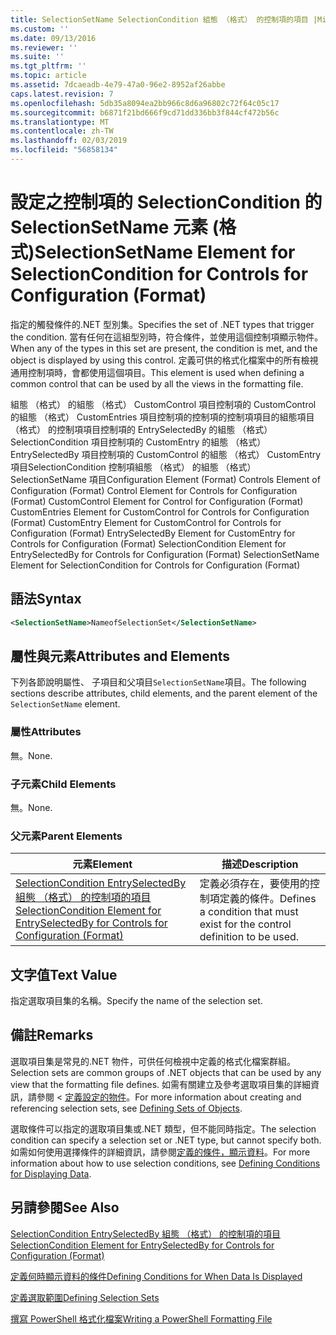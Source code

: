 ```yaml
---
title: SelectionSetName SelectionCondition 組態 （格式） 的控制項的項目 |Microsoft Docs
ms.custom: ''
ms.date: 09/13/2016
ms.reviewer: ''
ms.suite: ''
ms.tgt_pltfrm: ''
ms.topic: article
ms.assetid: 7dcaeadb-4e79-47a0-96e2-8952af26abbe
caps.latest.revision: 7
ms.openlocfilehash: 5db35a8094ea2bb966c8d6a96802c72f64c05c17
ms.sourcegitcommit: b6871f21bd666f9cd71dd336bb3f844cf472b56c
ms.translationtype: MT
ms.contentlocale: zh-TW
ms.lasthandoff: 02/03/2019
ms.locfileid: "56858134"
---
```

# <a name="selectionsetname-element-for-selectioncondition-for-controls-for-configuration-format"></a><span data-ttu-id="01f08-102">設定之控制項的 SelectionCondition 的 SelectionSetName 元素 (格式)</span><span class="sxs-lookup"><span data-stu-id="01f08-102">SelectionSetName Element for SelectionCondition for Controls for Configuration (Format)</span></span>

<span data-ttu-id="01f08-103">指定的觸發條件的.NET 型別集。</span><span class="sxs-lookup"><span data-stu-id="01f08-103">Specifies the set of .NET types that trigger the condition.</span></span> <span data-ttu-id="01f08-104">當有任何在這組型別時，符合條件，並使用這個控制項顯示物件。</span><span class="sxs-lookup"><span data-stu-id="01f08-104">When any of the types in this set are present, the condition is met, and the object is displayed by using this control.</span></span> <span data-ttu-id="01f08-105">定義可供的格式化檔案中的所有檢視通用控制項時，會都使用這個項目。</span><span class="sxs-lookup"><span data-stu-id="01f08-105">This element is used when defining a common control that can be used by all the views in the formatting file.</span></span>

<span data-ttu-id="01f08-106">組態 （格式） 的組態 （格式） CustomControl 項目控制項的 CustomControl 的組態 （格式） CustomEntries 項目控制項的控制項的控制項項目的組態項目 （格式） 的控制項項目控制項的 EntrySelectedBy 的組態 （格式） SelectionCondition 項目控制項的 CustomEntry 的組態 （格式） EntrySelectedBy 項目控制項的 CustomControl 的組態 （格式） CustomEntry 項目SelectionCondition 控制項組態 （格式） 的組態 （格式） SelectionSetName 項目</span><span class="sxs-lookup"><span data-stu-id="01f08-106">Configuration Element (Format) Controls Element of Configuration (Format) Control Element for Controls for Configuration (Format) CustomControl Element for Control for Configuration (Format) CustomEntries Element for CustomControl for Controls for Configuration (Format) CustomEntry Element for CustomControl for Controls for Configuration (Format) EntrySelectedBy Element for CustomEntry for Controls for Configuration (Format) SelectionCondition Element for EntrySelectedBy for Controls for Configuration (Format) SelectionSetName Element for SelectionCondition for Controls for Configuration (Format)</span></span>

## <a name="syntax"></a><span data-ttu-id="01f08-107">語法</span><span class="sxs-lookup"><span data-stu-id="01f08-107">Syntax</span></span>

```xml
<SelectionSetName>NameofSelectionSet</SelectionSetName>
```

## <a name="attributes-and-elements"></a><span data-ttu-id="01f08-108">屬性與元素</span><span class="sxs-lookup"><span data-stu-id="01f08-108">Attributes and Elements</span></span>

<span data-ttu-id="01f08-109">下列各節說明屬性、 子項目和父項目`SelectionSetName`項目。</span><span class="sxs-lookup"><span data-stu-id="01f08-109">The following sections describe attributes, child elements, and the parent element of the `SelectionSetName` element.</span></span>

### <a name="attributes"></a><span data-ttu-id="01f08-110">屬性</span><span class="sxs-lookup"><span data-stu-id="01f08-110">Attributes</span></span>

<span data-ttu-id="01f08-111">無。</span><span class="sxs-lookup"><span data-stu-id="01f08-111">None.</span></span>

### <a name="child-elements"></a><span data-ttu-id="01f08-112">子元素</span><span class="sxs-lookup"><span data-stu-id="01f08-112">Child Elements</span></span>

<span data-ttu-id="01f08-113">無。</span><span class="sxs-lookup"><span data-stu-id="01f08-113">None.</span></span>

### <a name="parent-elements"></a><span data-ttu-id="01f08-114">父元素</span><span class="sxs-lookup"><span data-stu-id="01f08-114">Parent Elements</span></span>

|<span data-ttu-id="01f08-115">元素</span><span class="sxs-lookup"><span data-stu-id="01f08-115">Element</span></span>|<span data-ttu-id="01f08-116">描述</span><span class="sxs-lookup"><span data-stu-id="01f08-116">Description</span></span>|
|-------------|-----------------|
|[<span data-ttu-id="01f08-117">SelectionCondition EntrySelectedBy 組態 （格式） 的控制項的項目</span><span class="sxs-lookup"><span data-stu-id="01f08-117">SelectionCondition Element for EntrySelectedBy for Controls for Configuration (Format)</span></span>](./selectioncondition-element-for-entryselectedby-for-controls-for-configuration-format.md)|<span data-ttu-id="01f08-118">定義必須存在，要使用的控制項定義的條件。</span><span class="sxs-lookup"><span data-stu-id="01f08-118">Defines a condition that must exist for the control definition to be used.</span></span>|

## <a name="text-value"></a><span data-ttu-id="01f08-119">文字值</span><span class="sxs-lookup"><span data-stu-id="01f08-119">Text Value</span></span>

<span data-ttu-id="01f08-120">指定選取項目集的名稱。</span><span class="sxs-lookup"><span data-stu-id="01f08-120">Specify the name of the selection set.</span></span>

## <a name="remarks"></a><span data-ttu-id="01f08-121">備註</span><span class="sxs-lookup"><span data-stu-id="01f08-121">Remarks</span></span>

<span data-ttu-id="01f08-122">選取項目集是常見的.NET 物件，可供任何檢視中定義的格式化檔案群組。</span><span class="sxs-lookup"><span data-stu-id="01f08-122">Selection sets are common groups of .NET objects that can be used by any view that the formatting file defines.</span></span> <span data-ttu-id="01f08-123">如需有關建立及參考選取項目集的詳細資訊，請參閱 <<c0> [ 定義設定的物件](./defining-selection-sets.md)。</span><span class="sxs-lookup"><span data-stu-id="01f08-123">For more information about creating and referencing selection sets, see [Defining Sets of Objects](./defining-selection-sets.md).</span></span>

<span data-ttu-id="01f08-124">選取條件可以指定的選取項目集或.NET 類型，但不能同時指定。</span><span class="sxs-lookup"><span data-stu-id="01f08-124">The selection condition can specify a selection set or .NET type, but cannot specify both.</span></span> <span data-ttu-id="01f08-125">如需如何使用選擇條件的詳細資訊，請參閱[定義的條件，顯示資料](./defining-conditions-for-displaying-data.md)。</span><span class="sxs-lookup"><span data-stu-id="01f08-125">For more information about how to use selection conditions, see [Defining Conditions for Displaying Data](./defining-conditions-for-displaying-data.md).</span></span>

## <a name="see-also"></a><span data-ttu-id="01f08-126">另請參閱</span><span class="sxs-lookup"><span data-stu-id="01f08-126">See Also</span></span>

[<span data-ttu-id="01f08-127">SelectionCondition EntrySelectedBy 組態 （格式） 的控制項的項目</span><span class="sxs-lookup"><span data-stu-id="01f08-127">SelectionCondition Element for EntrySelectedBy for Controls for Configuration (Format)</span></span>](./selectioncondition-element-for-entryselectedby-for-controls-for-configuration-format.md)

[<span data-ttu-id="01f08-128">定義何時顯示資料的條件</span><span class="sxs-lookup"><span data-stu-id="01f08-128">Defining Conditions for When Data Is Displayed</span></span>](./defining-conditions-for-displaying-data.md)

[<span data-ttu-id="01f08-129">定義選取範圍</span><span class="sxs-lookup"><span data-stu-id="01f08-129">Defining Selection Sets</span></span>](./defining-selection-sets.md)

[<span data-ttu-id="01f08-130">撰寫 PowerShell 格式化檔案</span><span class="sxs-lookup"><span data-stu-id="01f08-130">Writing a PowerShell Formatting File</span></span>](./writing-a-powershell-formatting-file.md)
